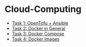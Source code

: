# Cloud-Computing

- [Task 1: OpenTofu + Ansible](/Task-1/)
- [Task 2: Docker in General](/Task-2/)
- [Task 3: Docker Compose](/Task-3/)
- [Task 4: Docker Images](/Task-4/)